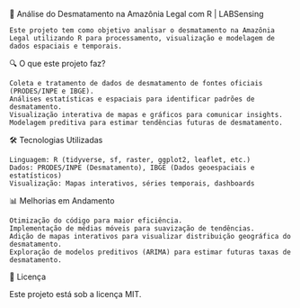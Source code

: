 🌿 Análise do Desmatamento na Amazônia Legal com R | LABSensing

    Este projeto tem como objetivo analisar o desmatamento na Amazônia Legal utilizando R para processamento, visualização e modelagem de dados espaciais e temporais.

🔍 O que este projeto faz?

    Coleta e tratamento de dados de desmatamento de fontes oficiais (PRODES/INPE e IBGE).
    Análises estatísticas e espaciais para identificar padrões de desmatamento.
    Visualização interativa de mapas e gráficos para comunicar insights.
    Modelagem preditiva para estimar tendências futuras de desmatamento.

🛠️ Tecnologias Utilizadas

    Linguagem: R (tidyverse, sf, raster, ggplot2, leaflet, etc.)
    Dados: PRODES/INPE (Desmatamento), IBGE (Dados geoespaciais e estatísticos)
    Visualização: Mapas interativos, séries temporais, dashboards

📊 Melhorias em Andamento

    Otimização do código para maior eficiência.
    Implementação de médias móveis para suavização de tendências.
    Adição de mapas interativos para visualizar distribuição geográfica do desmatamento.
    Exploração de modelos preditivos (ARIMA) para estimar futuras taxas de desmatamento.

🐝 Licença

Este projeto está sob a licença MIT.
